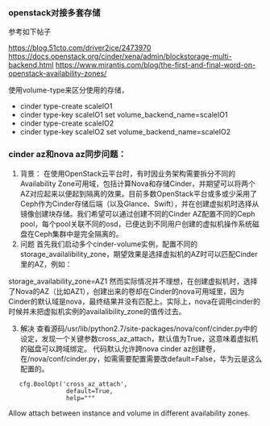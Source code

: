 ### openstack对接多套存储

参考如下帖子

<https://blog.51cto.com/driver2ice/2473970>
<https://docs.openstack.org/cinder/xena/admin/blockstorage-multi-backend.html>
<https://www.mirantis.com/blog/the-first-and-final-word-on-openstack-availability-zones/>

使用volume-type来区分使用的存储，

<!--如果需要分别使用哪些存储，可以添加nova az和cinder az对应的配置,后面用到-->

+ cinder type-create scaleIO1
+ cinder type-key scaleIO1 set volume_backend_name=scaleIO1
+ cinder type-create scaleIO2
+ cinder type-key scaleIO2 set volume_backend_name=scaleIO2



### cinder az和nova az同步问题：
1. 背景：
  在使用OpenStack云平台时，有时因业务架构需要拆分不同的Availability Zone可用域，包括计算Nova和存储Cinder，并期望可以将两个AZ对应起来以便起到隔离的效果。目前多数OpenStack平台或多或少采用了Ceph作为Cinder存储后端（以及Glance、Swift），并在创建虚拟机时选择从镜像创建块存储。我们希望可以通过创建不同的Cinder AZ配置不同的Ceph pool，每个pool关联不同的osd，已便达到不同用户创建的虚拟机操作系统磁盘在Ceph集群中是完全隔离的。
2. 问题
  首先我们启动多个cinder-volume实例，配置不同的storage_availalibility_zone，期望效果是选择虚拟机的AZ时可以匹配Cinder里的AZ，例如：

storage_availability_zone=AZ1
然而实际情况并不理想，在创建虚拟机时，选择了Nova的AZ（比如AZ1），创建出来的卷却在Cinder的nova可用域里，因为Cinder的默认域是nova，最终结果并没有匹配上。实际上，nova在调用cinder的时候并未把虚拟机实例的availalibility_zone的值传过去。

3. 解决
  查看源码/usr/lib/python2.7/site-packages/nova/conf/cinder.py中的设定，发现一个关键参数cross_az_attach，默认值为True，这意味着虚拟机的磁盘可以跨域绑定。
  代码默认允许跨nova cinder az创建卷，在/nova/conf/cinder.py，如需需要配置需要改default=False，华为云是这么配置的。
```
   cfg.BoolOpt('cross_az_attach',
                default=True,
                help="""
```
Allow attach between instance and volume in different availability zones.